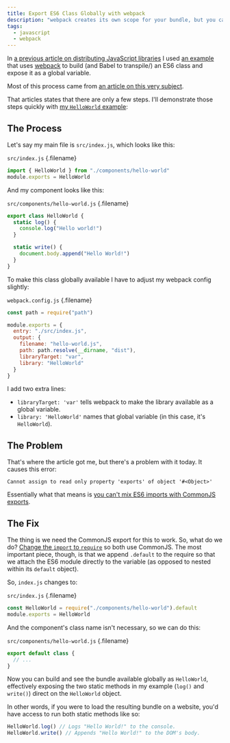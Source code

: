 ```yaml
---
title: Export ES6 Class Globally with webpack
description: "webpack creates its own scope for your bundle, but you can make it globally available."
tags:
  - javascript
  - webpack
---
```


In [a previous article on distributing JavaScript libraries](/blog/use-netlify-host-js-libraries/) I used [an example](https://github.com/seancdavis/hello-world-js/) that uses [webpack](/blog/wtf-is-webpack/) to build (and Babel to transpile/) an ES6 class and expose it as a global variable.

Most of this process came from [an article on this very subject](http://siawyoung.com/coding/javascript/exporting-es6-modules-as-single-scripts-with-webpack).

That articles states that there are only a few steps. I'll demonstrate those steps quickly with [my `HelloWorld` example](https://github.com/seancdavis/hello-world-js):

## The Process

Let's say my main file is `src/index.js`, which looks like this:

`src/index.js` {.filename}

```js
import { HelloWorld } from "./components/hello-world"
module.exports = HelloWorld
```

And my component looks like this:

`src/components/hello-world.js` {.filename}

```js
export class HelloWorld {
  static log() {
    console.log("Hello world!")
  }

  static write() {
    document.body.append("Hello World!")
  }
}
```

To make this class globally available I have to adjust my webpack config slightly:

`webpack.config.js` {.filename}

```js
const path = require("path")

module.exports = {
  entry: "./src/index.js",
  output: {
    filename: "hello-world.js",
    path: path.resolve(__dirname, "dist"),
    libraryTarget: "var",
    library: "HelloWorld"
  }
}
```

I add two extra lines:

- `libraryTarget: 'var'` tells webpack to make the library available as a global variable.
- `library: 'HelloWorld'` names that global variable (in this case, it's `HelloWorld`).

## The Problem

That's where the article got me, but there's a problem with it today. It causes this error:

    Cannot assign to read only property 'exports' of object '#<Object>'

Essentially what that means is [you can't mix ES6 imports with CommonJS exports](https://github.com/webpack/webpack/issues/4039#issuecomment-273804003).

## The Fix

The thing is we need the CommonJS export for this to work. So, what do we do? [Change the `import` to `require`](https://stackoverflow.com/a/37812619/2241124) so both use CommonJS. The most important piece, though, is that we append `.default` to the require so that we attach the ES6 module directly to the variable (as opposed to nested within its `default` object).

So, `index.js` changes to:

`src/index.js` {.filename}

```js
const HelloWorld = require("./components/hello-world").default
module.exports = HelloWorld
```

And the component's class name isn't necessary, so we can do this:

`src/components/hello-world.js` {.filename}

```js
export default class {
  // ...
}
```

Now you can build and see the bundle available globally as `HelloWorld`, effectively exposing the two static methods in my example (`log()` and `write()`) direct on the `HelloWorld` object.

In other words, if you were to load the resulting bundle on a website, you'd have access to run both static methods like so:

```js
HelloWorld.log() // Logs "Hello World!" to the console.
HelloWorld.write() // Appends "Hello World!" to the DOM's body.
```
